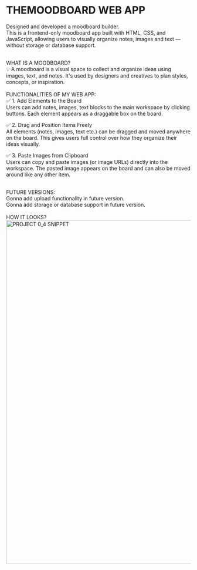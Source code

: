 <h1><b>THEMOODBOARD WEB APP</b></h1>

Designed and developed a moodboard builder.<br>
This is a frontend-only moodboard app built with HTML, CSS, and JavaScript, allowing users to visually organize notes, images and text — without storage or database support.

<br>
WHAT IS A MOODBOARD?<br>
💡 A moodboard is a visual space to collect and organize ideas using images, text, and notes.
It's used by designers and creatives to plan styles, concepts, or inspiration.<br>

<br>
FUNCTIONALITIES OF MY WEB APP: <br>
✅ 1. Add Elements to the Board <br>
Users can add notes, images, text blocks to the main workspace by clicking buttons. Each element appears as a draggable box on the board.<br>

✅ 2. Drag and Position Items Freely <br>
All elements (notes, images, text etc.) can be dragged and moved anywhere on the board. This gives users full control over how they organize their ideas visually.<br>

✅ 3. Paste Images from Clipboard  <br>
Users can copy and paste images (or image URLs) directly into the workspace. The pasted image appears on the board and can also be moved around like any other item.<br>

<br>
FUTURE VERSIONS:<br>
Gonna add upload functionality in future version.<br>
Gonna add storage or database support in future version.<br>

<br>
HOW IT LOOKS?<br>
<img width="1920" height="936" alt="PROJECT 0_4 SNIPPET" src="https://github.com/user-attachments/assets/0dfa5afb-4690-4a4d-9bcc-2d4b7d25cd2e" />
